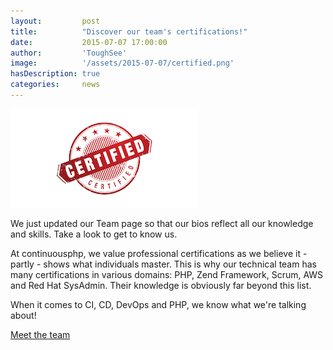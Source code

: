 ```yaml
---
layout:         post
title:          "Discover our team's certifications!"
date:           2015-07-07 17:00:00
author:         'ToughSee'
image:          '/assets/2015-07-07/certified.png'
hasDescription: true
categories:     news
---
```

![ ](/assets/2015-07-07/certified.png)

We just updated our Team page so that our bios reflect all our knowledge and skills. Take a look to get to know us.

<!--more-->

At continuousphp, we value professional certifications as we believe it - partly - shows what individuals master. This is why our technical team has many certifications in various domains: PHP, Zend Framework, Scrum, AWS and Red Hat SysAdmin. Their knowledge is obviously far beyond this list.  
  
When it comes to CI, CD, DevOps and PHP, we know what we're talking about!

[Meet the team](https://continuousphp.com/about-us)
